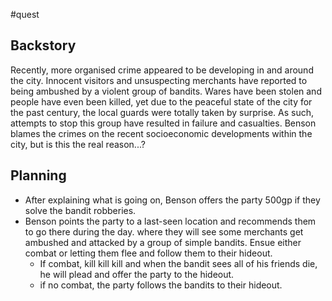 #quest
## Backstory
Recently, more organised crime appeared to be developing in and around the city. Innocent visitors and unsuspecting merchants have reported to being ambushed by a violent group of bandits. Wares have been stolen and people have even been killed, yet due to the peaceful state of the city for the past century, the local guards were totally taken by surprise. As such, attempts to stop this group have resulted in failure and casualties.
Benson blames the crimes on the recent socioeconomic developments within the city, but is this the real reason...?

## Planning
- After explaining what is going on, Benson offers the party 500gp if they solve the bandit robberies.
- Benson points the party to a last-seen location and recommends them to go there during the day. where they will see some merchants get ambushed and attacked by a group of simple bandits. Ensue either combat or letting them flee and follow them to their hideout.
	- If combat, kill kill kill and when the bandit sees all of his friends die, he will plead and offer the party to the hideout.
	- if no combat, the party follows the bandits to their hideout.
